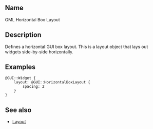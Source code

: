 ## Name

GML Horizontal Box Layout

## Description

Defines a horizontal GUI box layout. This is a layout object that lays out widgets side-by-side horizontally.

## Examples

```gml
@GUI::Widget {
    layout: @GUI::HorizontalBoxLayout {
        spacing: 2
    }
}
```

## See also

-   [Layout](help://man/5/GML/Layout)
